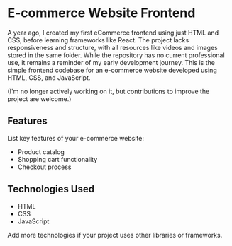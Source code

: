 # E-commerce Website Frontend
A year ago, I created my first eCommerce frontend using just HTML and CSS, before learning frameworks like React. The project lacks responsiveness and structure, with all resources like videos and images stored in the same folder. While the repository has no current professional use, it remains a reminder of my early development journey.
This is the simple frontend codebase for an e-commerce website developed using HTML, CSS, and JavaScript.

(I'm no longer actively working on it, but contributions to improve the project are welcome.)

## Features

List key features of your e-commerce website:
- Product catalog
- Shopping cart functionality
- Checkout process

## Technologies Used

- HTML
- CSS
- JavaScript

Add more technologies if your project uses other libraries or frameworks.


